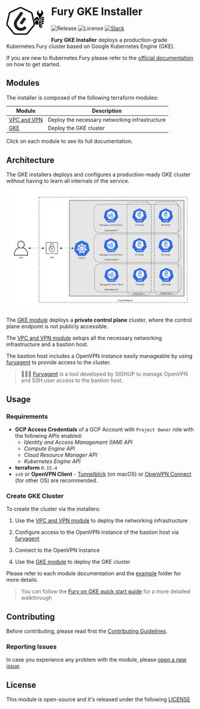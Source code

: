 <h1>
    <img src="./docs/assets/fury_installer.png?raw=true" align="left" width="105" style="margin-right: 15px"/>
    Fury GKE Installer
</h1>

![Release](https://img.shields.io/github/v/release/sighupio/fury-gke-installer?label=Latest%20Release)
![License](https://img.shields.io/github/license/sighupio/fury-gke-installer?label=License)
[![Slack](https://img.shields.io/badge/slack-@kubernetes/fury-yellow.svg?logo=slack&label=Slack)](https://kubernetes.slack.com/archives/C0154HYTAQH)

<!-- <KFD-DOCS> -->

**Fury GKE Installer** deploys a production-grade Kubernetes Fury cluster based on Google Kubernetes Engine (GKE).

If you are new to Kubernetes Fury please refer to the [official documentation][kfd-docs] on how to get started.

## Modules

The installer is composed of the following terraform modules:

|            Module             |                  Description                   |
| ----------------------------- | ---------------------------------------------- |
| [VPC and VPN][vpc-vpn-module] | Deploy the necessary networking infrastructure |
| [GKE][gke-module]             | Deploy the GKE cluster                         |

Click on each module to see its full documentation.

## Architecture

The GKE installers deploys and configures a production-ready GKE cluster without having to learn all internals of the service.

![Architecture](./docs/assets/fury_installer_architecture.jpg)

The [GKE module][gke-module] deploys a **private control plane** cluster, where the control plane endpoint is not publicly accessible.

The [VPC and VPN module][vpc-vpn-module] setups all the necessary networking infrastructure and a bastion host.

The bastion host includes a OpenVPN instance easily manageable by using [furyagent][furyagent] to provide access to the cluster.

> 🕵🏻‍♂️ [Furyagent][furyagent] is a tool developed by SIGHUP to manage OpenVPN and SSH user access to the bastion host.

## Usage

### Requirements

- **GCP Access Credentials** of a GCP Account with `Project Owner` role with the following APIs enabled:
  - *Identity and Access Management (IAM) API*
  - *Compute Engine API*
  - *Cloud Resource Manager API*
  - *Kubernetes Engine API*
- **terraform** `0.15.4`
- `ssh` or **OpenVPN Client** - [Tunnelblick][tunnelblick] (on macOS) or [OpenVPN Connect][openvpn-connect] (for other OS) are recommended.

### Create GKE Cluster

To create the cluster via the installers:

1. Use the [VPC and VPN module][vpc-vpn-module] to deploy the networking infrastructure

2. Configure access to the OpenVPN instance of the bastion host via [furyagent][furyagent]

3. Connect to the OpenVPN instance

4. Use the [GKE module][gke-module] to deploy the GKE cluster

Please refer to each module documentation and the [example](example/) folder for more details.

> You can follow the [Fury on GKE quick start guide][fury-gke-quickstart] for a more detailed walkthrough

<!-- Links -->

[vpc-vpn-module]: ./modules/vpc-and-vpn
[gke-module]: ./modules/eks
[kfd-docs]: https://docs.kubernetesfury.com/docs/distribution/

[furyagent]: https://github.com/sighupio/furyagent
[tunnelblick]: https://tunnelblick.net/downloads.html
[openvpn-connect]: https://openvpn.net/vpn-client/
[fury-gke-quickstart]: https://docs.kubernetesfury.com/docs/fury-on-gke

<!-- </KFD-DOCS> -->
<!-- <FOOTER> -->

## Contributing

Before contributing, please read first the [Contributing Guidelines](docs/CONTRIBUTING.md).

### Reporting Issues

In case you experience any problem with the module, please [open a new issue](https://github.com/sighupio/fury-kubernetes-networking/issues/new/choose).

## License

This module is open-source and it's released under the following [LICENSE](LICENSE)

<!-- </FOOTER> -->
